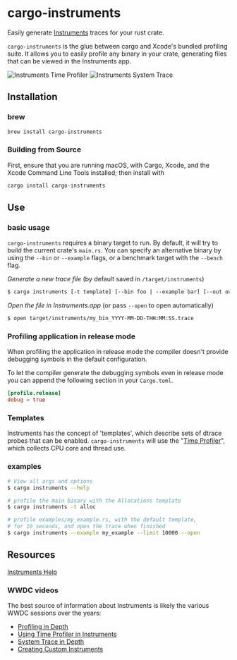 # cargo-instruments

Easily generate [Instruments] traces for your rust crate.

`cargo-instruments` is the glue between cargo and Xcode's bundled profiling
suite. It allows you to easily profile any binary in your crate, generating
files that can be viewed in the Instruments app.

![Instruments Time Profiler](https://raw.githubusercontent.com/cmyr/cargo-instruments/screenshots/instruments_time1.png)
![Instruments System Trace](https://raw.githubusercontent.com/cmyr/cargo-instruments/screenshots/instruments_sys1.png)

## Installation

### brew

```bash
brew install cargo-instruments
```

### Building from Source

First, ensure that you are running macOS, with Cargo, Xcode, and the Xcode
Command Line Tools installed; then install with

```bash
cargo install cargo-instruments
```

## Use

### basic usage

`cargo-instruments` requires a binary target to run. By default, it will try to
build the current crate's `main.rs`. You can specify an alternative binary by
using the `--bin` or `--example` flags, or a benchmark target with the `--bench`
flag.

_Generate a new trace file_ (by default saved in `/target/instruments`)

```sh
$ cargo instruments [-t template] [--bin foo | --example bar] [--out out_file]
```

_Open the file in Instruments.app_ (or pass `--open` to open automatically)

```sh
$ open target/instruments/my_bin_YYYY-MM-DD-THH:MM:SS.trace
```

### Profiling application in release mode

When profiling the application in release mode the compiler doesn't provide
debugging symbols in the default configuration.

To let the compiler generate the debugging symbols even in release mode you
can append the following section in your `Cargo.toml`.

```toml
[profile.release]
debug = true
```

### Templates

Instruments has the concept of 'templates', which describe sets of dtrace probes
that can be enabled. `cargo-instruments` will use the "[Time
Profiler][time profiler]", which collects CPU core and thread use.

### examples

```sh
# View all args and options
$ cargo instruments --help
```

```sh
# profile the main binary with the Allocations template
$ cargo instruments -t alloc
```

```sh
# profile examples/my_example.rs, with the default template,
# for 10 seconds, and open the trace when finished
$ cargo instruments --example my_example --limit 10000 --open
```

## Resources

[Instruments Help][instruments]

### WWDC videos

The best source of information about Instruments is likely the various WWDC
sessions over the years:

- [Profiling in Depth](https://developer.apple.com/videos/play/wwdc2015/412/)
- [Using Time Profiler in Instruments](https://developer.apple.com/videos/play/wwdc2016/418/)
- [System Trace in Depth](https://developer.apple.com/videos/play/wwdc2016/411/)
- [Creating Custom Instruments](https://developer.apple.com/videos/play/wwdc2018/410/)

[instruments]: https://help.apple.com/instruments/mac/10.0/
[time profiler]: https://help.apple.com/instruments/mac/10.0/#/dev44b2b437
